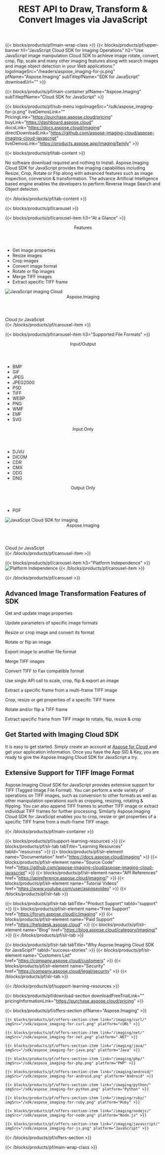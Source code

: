 ﻿---
title: REST API to Draw, Transform & Convert Images via JavaScript 
description: Use JavaScript image manipulation Cloud SDK to achieve image rotate, convert, crop, flip, scale and many other imaging features along with search images and image object detection in your Web applications
weight: 50
url: /javascript
---

{{< blocks/products/pf/main-wrap-class >}}
{{< blocks/products/pf/upper-banner h1="JavaScript Cloud SDK for Imaging Operations" h2="Use JavaScript image manipulation Cloud SDK to achieve image rotate, convert, crop, flip, scale and many other imaging features along with search images and image object detection in your Web applications." logoImageSrc="/headers/aspose_imaging-for-js.png" pfName="Aspose.Imaging" subTitlepfName="SDK for JavaScript" downloadUrl="" >}}

{{< blocks/products/pf/main-container pfName="Aspose.Imaging" subTitlepfName="Cloud SDK for JavaScript" >}}

{{< blocks/products/pf/sub-menu logoImageSrc="/sdk/aspose_imaging-for-js.png" liveDemosLink="" PricingLink="https://purchase.aspose.cloud/pricing" buyLink="https://dashboard.aspose.cloud" docsLink="https://docs.aspose.cloud/imaging" directDownloadLink="https://github.com/aspose-imaging-cloud/aspose-imaging-cloud-javascript" liveDemosLink="https://products.aspose.app/imaging/family" >}}

{{< blocks/products/pf/tab-content >}}
<p>No software download required and nothing to Install. Aspose.Imaging Cloud SDK for JavaScript provides the imaging capabilities including Resize, Crop, Rotate or Flip along with advanced features such as image inspection, conversion & transformation. The advance Artificial Intelligence based engine enables the developers to perform Reverse Image Search and Object detecton.</p>
{{< /blocks/products/pf/tab-content >}}

<!--Diagrams Start-->
{{< blocks/products/pf/carousel >}}

{{< blocks/products/pf/carousel-item h3="At a Glance"  >}}
<div class="diagram1 d1-cloud">
<div class="d1-row">
<div class="d1-col d1-left"> </div>
<!--/left-->
<div class="d1-col d1-right"><header><i class="fa fa-crop"> </i>Features</header><ul><li>Get image properties</li>
<li>Resize images</li>
<li>Crop images</li>
<li>Convert image format</li>
<li>Rotate or flip images</li>
<li>Merge TIFF images</li>
<li>Extract specific TIFF frame</li>
</ul></div>
<!--/right--></div>
<!--/row-->
<div class="d1-logo"><img src="/sdk/aspose_imaging-for-js.png" alt="JavaScript imaging Cloud"><header>Aspose.Imaging</header><footer>Cloud <small> <em>for </em> </small>JavaScipt</footer></div>
<!--/logo--></div>
<!--/diagram1-->
{{< /blocks/products/pf/carousel-item >}}

{{< blocks/products/pf/carousel-item h3="Supported File Formats" >}}
<div class="diagram1 d2  d1-cloud">
<div class="d1-row">
<div class="d1-col d1-left"><header><i class="fa fa-arrows-v "> </i>Input/Output</header><ul><li>BMP</li>
<li>GIF</li>
<li>JPEG</li>
<li>JPEG2000</li>
<li>PSD</li>
<li>TIFF</li>
<li>WEBP</li>
<li>PNG</li>
<li>WMF</li>
<li>EMF</li>
<li>SVG</li>
</ul></div>
<!--/left-->
<div class="d1-col d1-right"><header><i class="fa fa-arrows-v "> </i>Input Only</header><ul><li>DJVU</li>
<li>DICOM</li>
<li>CDR</li>
<li>CMX</li>
<li>ODG</li>
<li>DNG</li>
</ul><header><i class="fa fa-arrows-v "> </i>Output Only</header><ul><li>PDF</li>
</ul></div>
<!--/right--></div>
<!--/row-->
<div class="d1-logo"><img src="/sdk/aspose_imaging-for-js.png" alt="JavaScipt Cloud SDK for imaging"><header>Aspose.Imaging</header><footer>Cloud <small> <em>for </em> </small>JavaScipt</footer></div>
<!--/logo--></div>
<!--/diagram2-->
{{< /blocks/products/pf/carousel-item >}}


{{< blocks/products/pf/carousel-item h3="Platform Independence" >}}
<img title="Platform Independence" src="/supported-platform-min.png" alt="Platform Independence">
{{< /blocks/products/pf/carousel-item >}}

{{< /blocks/products/pf/carousel >}}
<!--Diagrams End-->

<!--Feature-section Start-->
<div class="container-fluid features-section bg-gray singleproduct">
 <a class="anchor" id="features" name="features">
 </a>
 <div class="row">
  <div class="container">
   <h2 class="pr-ft">
    Advanced Image Transformation Features of SDK
   </h2>
   <p>
   </p>
   <div class="col-lg-4">
    <em class="fa fa-image ico-blue fa-2x col-lg-2">
    </em>
    <p class="col-lg-10">
     Get and update image properties
    </p>
   </div>
   <div class="col-lg-4">
    <em class="fa fa-object-group ico-blue fa-2x col-lg-2">
    </em>
    <p class="col-lg-10">
     Update parameters of specific image formats
    </p>
   </div>
   <div class="col-lg-4">
    <em class="fa fa-paint-brush ico-blue fa-2x col-lg-2">
    </em>
    <p class="col-lg-10">
     Resize or crop image and convert its format
    </p>
   </div>
   <div class="col-lg-4">
    <em class="fa fa-crosshairs ico-blue fa-2x col-lg-2">
    </em>
    <p class="col-lg-10">
     Rotate or flip an image
    </p>
   </div>
   <div class="col-lg-4">
    <em class="fa fa-check-square-o ico-blue fa-2x col-lg-2">
    </em>
    <p class="col-lg-10">
     Export image to another file format
    </p>
   </div>
   <div class="col-lg-4">
    <em class="fa fa-fax ico-blue fa-2x col-lg-2">
    </em>
    <p class="col-lg-10">
     Merge TIFF images
    </p>
   </div>
   <div class="col-lg-4">
    <em class="fa fa-file-image-o ico-blue fa-2x col-lg-2">
    </em>
    <p class="col-lg-10">
     Convert TIFF to Fax compatible format
    </p>
   </div>
   <div class="col-lg-4">
    <em class="fa fa-copy ico-blue fa-2x col-lg-2">
    </em>
    <p class="col-lg-10">
     Use single API call to scale, crop, flip &amp; export an image
    </p>
   </div>
   <div class="col-lg-4">
    <em class="fa fa-object-ungroup ico-blue fa-2x col-lg-2">
    </em>
    <p class="col-lg-10">
     Extract a specific frame from a multi-frame TIFF image
    </p>
   </div>
   <div class="col-lg-4">
    <em class="fa fa-image ico-blue fa-2x col-lg-2">
    </em>
    <p class="col-lg-10">
     Crop, resize or get properties of a specific TIFF frame
    </p>
   </div>
   <div class="col-lg-4">
    <em class="fa fa-object-group ico-blue fa-2x col-lg-2">
    </em>
    <p class="col-lg-10">
     Rotate and/or flip a TIFF frame
    </p>
    <p class="col-lg-10">
     Extract specific frame from TIFF image to rotate, flip, resize &amp; crop
    </p>
   </div>
   <div class="col-lg-12">
    <h2 class="h2title">
     Get Started with Imaging Cloud SDK
    </h2>
    <p>
     It is easy to get started. Simply create an account at
     <a href="https://dashboard.aspose.cloud/#/apps">
      Aspose for Cloud
     </a>
     and get your application information. Once you have the App SID &amp; Key, you are ready to give the Aspose.Imaging Cloud SDK for JavaScript a try.
    </p>
   </div>
   <div class="col-lg-12">
    <h2 class="h2title">
     Extensive Support for TIFF Image Format
    </h2>
    <p>
     Aspose.Imaging Cloud SDK for JavaScript provides extensive support for TIFF (Tagged Image File Format). You can perform a wide variety of operations on TIFF images, such as conversion to other formats as well as other manipulation operations such as cropping, resizing, rotating &amp; flipping. You can also append TIFF frames to another TIFF image or extract individual TIFF frames for further processing. Similarly Aspose.Imaging Cloud SDK for JavaScipt enables you to crop, resize or get properties of a specific TIFF frame from a multi-frame TIFF image.
    </p>
   </div>
  </div>
 </div>
</div>
<!--Feature-section End-->

{{< /blocks/products/pf/main-container >}}

{{< blocks/products/pf/support-learning-resources >}}
{{< blocks/products/pf/slr-tab tabTitle="Learning Resources" tabId="resources" >}}
{{< blocks/products/pf/slr-element name="Documentation" href="https://docs.aspose.cloud/imaging" >}}
{{< blocks/products/pf/slr-element name="Source Code" href="https://github.com/aspose-imaging-cloud/aspose-imaging-cloud-javascript" >}}
{{< blocks/products/pf/slr-element name="API References" href="https://apireference.aspose.cloud/imaging/" >}}
{{< blocks/products/pf/slr-element name="Tutorial Videos" href="https://www.youtube.com/user/asposevideo" >}}
{{< /blocks/products/pf/slr-tab >}}

{{< blocks/products/pf/slr-tab tabTitle="Product Support" tabId="support" >}}
{{< blocks/products/pf/slr-element name="Free Support" href="https://forum.aspose.cloud/c/imaging" >}}
{{< blocks/products/pf/slr-element name="Paid Support" href="https://helpdesk.aspose.cloud" >}}
{{< blocks/products/pf/slr-element name="Blog" href="https://blog.aspose.cloud/category/imaging/" >}}
{{< /blocks/products/pf/slr-tab >}}

{{< blocks/products/pf/slr-tab tabTitle="Why Aspose.Imaging Cloud SDK for JavaScipt?" tabId="success-stories" >}}
{{< blocks/products/pf/slr-element name="Customers List" href="https://company.aspose.cloud/customers" >}}
{{< blocks/products/pf/slr-element name="Security" href="https://company.aspose.cloud/legal/security" >}}
{{< /blocks/products/pf/slr-tab >}}

{{< /blocks/products/pf/support-learning-resources >}}

{{< blocks/products/pf/download-section downloadFreeTrialLink="" pricingInformationLink="https://purchase.aspose.cloud/pricing" >}}

{{< blocks/products/pf/offers-section pfName="Aspose.Imaging" >}}

    {{< blocks/products/pf/offers-section-item link="/imaging/curl/" imgSrc="/sdk/aspose_imaging-for-curl.png" platform="cURL" >}}
	
    {{< blocks/products/pf/offers-section-item link="/imaging/net/" imgSrc="/sdk/aspose_imaging-for-net.png" platform=".NET" >}}
	
    {{< blocks/products/pf/offers-section-item link="/imaging/java/" imgSrc="/sdk/aspose_imaging-for-java.png" platform="Java" >}}
	
    {{< blocks/products/pf/offers-section-item link="/imaging/php/" imgSrc="/sdk/aspose_imaging-for-php.png" platform="PHP" >}}
	
	{{< blocks/products/pf/offers-section-item link="/imaging/android/" imgSrc="/sdk/aspose_imaging-for-android.png" platform="Android" >}}
	
    {{< blocks/products/pf/offers-section-item link="/imaging/python/" imgSrc="/sdk/aspose_imaging-for-python.png" platform="Python" >}}
	
    {{< blocks/products/pf/offers-section-item link="/imaging/ruby/" imgSrc="/sdk/aspose_imaging-for-ruby.png" platform="Ruby" >}}
	
    {{< blocks/products/pf/offers-section-item link="/imaging/nodejs/" imgSrc="/sdk/aspose_imaging-for-node.png" platform="Node.js" >}}
	
	{{< blocks/products/pf/offers-section-item link="/imaging/javascript/" imgSrc="/sdk/aspose_imaging-for-js.png" platform="JavaScript" >}}
	
{{< /blocks/products/pf/offers-section >}}

{{< /blocks/products/pf/main-wrap-class >}}
